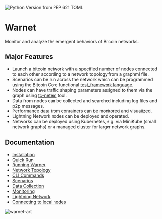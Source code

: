 ![Python Version from PEP 621 TOML](https://img.shields.io/python/required-version-toml?tomlFilePath=https://raw.githubusercontent.com/bitcoin-dev-project/warnet/main/pyproject.toml)
# Warnet

Monitor and analyze the emergent behaviors of Bitcoin networks.

## Major Features

* Launch a bitcoin network with a specified number of nodes connected to each other according to a network topology from a graphml file.
* Scenarios can be run across the network which can be programmed using the Bitcoin Core functional [test_framework language](https://github.com/bitcoin/bitcoin/tree/master/test/functional).
* Nodes can have traffic shaping parameters assigned to them via the graph using [tc-netem](https://manpages.ubuntu.com/manpages/trusty/man8/tc-netem.8.html) tool.
* Data from nodes can be collected and searched including log files and p2p messages.
* Performance data from containers can be monitored and visualized.
* Lightning Network nodes can be deployed and operated.
* Networks can be deployed using Kubernetes, e.g. via MiniKube (small network graphs) or a managed cluster for larger network graphs.

## Documentation

- [Installation](https://github.com/bitcoin-dev-project/warnet/blob/main/docs/install.md)
- [Quick Run](https://github.com/bitcoin-dev-project/warnet/blob/main/docs/quickrun.md)
- [Running Warnet](https://github.com/bitcoin-dev-project/warnet/blob/main/docs/running.md)
- [Network Topology](https://github.com/bitcoin-dev-project/warnet/blob/main/docs/graph.md)
- [CLI Commands](https://github.com/bitcoin-dev-project/warnet/blob/main/docs/warcli.md)
- [Scenarios](https://github.com/bitcoin-dev-project/warnet/blob/main/docs/scenarios.md)
- [Data Collection](https://github.com/bitcoin-dev-project/warnet/blob/main/docs/data.md)
- [Monitoring](https://github.com/bitcoin-dev-project/warnet/blob/main/docs/monitoring.md)
- [Lightning Network](https://github.com/bitcoin-dev-project/warnet/blob/main/docs/lightning.md)
- [Connecting to local nodes](https://github.com/bitcoin-dev-project/warnet/blob/main/docs/connecting-local-nodes.md)

![warnet-art](https://raw.githubusercontent.com/bitcoin-dev-project/warnet/main/docs/machines.webp)
